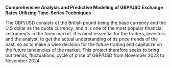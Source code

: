 **Comprehensive Analysis and Predictive Modeling of GBP/USD Exchange Rates Utilizing Time-Series Techniques**

The GBP/USD consists of the British pound being the base currency and the U.S dollar as the quote currency, and it is one of the most popular financial instruments in the forex market. It is most essential for the traders, investors and the analyst, to get the actual understanding of its price trends of the past, so as to make a wise decision for the future trading and capitalize on the future tendencies of the market. This project therefore seeks to bring out trends, fluctuations, cycle of price of GBP/USD from November 2023 to November 2024. 
